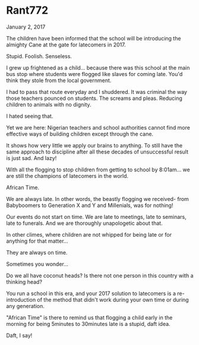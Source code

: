 # Rant772


January 2, 2017

The children have been informed that the school will be introducing the almighty Cane at the gate for latecomers in 2017.

Stupid. Foolish. Senseless. 

I grew up frightened as a child... because there was this school at the main bus stop where students were flogged like slaves for coming late. You'd think they stole from the local government.

I had to pass that route everyday and I shuddered. It was criminal the way those teachers pounced on students. The screams and pleas. Reducing children to animals with no dignity.

I hated seeing that.

Yet we are here: Nigerian teachers and school authorities cannot find more effective ways of building children except through the cane.

It shows how very little we apply our brains to anything. To still have the same approach to discipline after all these decades of unsuccessful result is just sad. And lazy!

With all the flogging to stop children from getting to school by 8:01am... we are still the champions of latecomers in the world.

African Time. 

We are always late. In other words, the beastly flogging we received- from Babyboomers to Generation X and Y and Millenials, was for nothing!

Our events do not start on time. We are late to meetings, late to seminars, late to funerals. And we are thoroughly unapologetic about that. 

In other climes, where children are not whipped for being late or for anything for that matter...

They are always on time. 

Sometimes you wonder...

Do we all have coconut heads? Is there not one person in this country with a thinking head?

You run a school in this era, and your 2017 solution to latecomers is a re-introduction of the method that didn't work during your own time or during any generation. 

"African Time" is there to remind us that flogging a child early in the morning for being 5minutes to 30minutes late is a stupid, daft idea.

Daft, I say!